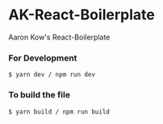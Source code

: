 # AK-React-Boilerplate
Aaron Kow's React-Boilerplate


### For Development
```
$ yarn dev / npm run dev
```

### To build the file
```
$ yarn build / npm run build
```
